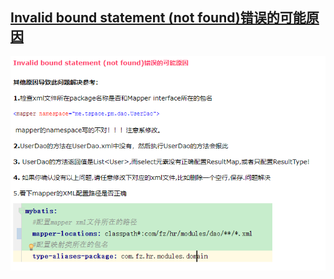## [**Invalid bound statement \(not found\)错误的可能原因**](https://www.cnblogs.com/liaojie970/p/8034525.html)

![](/assets/mybatis.png)

